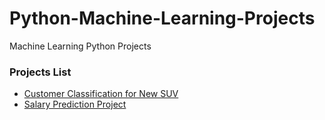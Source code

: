 # Python-Machine-Learning-Projects
Machine Learning Python Projects

### Projects List
* [Customer Classification for New SUV](https://github.com/DaheeMATTANA/Python-Machine-Learning-Projects/tree/main/Customer%20Classification%20for%20New%20SUV)
* [Salary Prediction Project](https://github.com/DaheeMATTANA/Python-Machine-Learning-Projects/tree/main/Salary%20Prediction%20Project)

